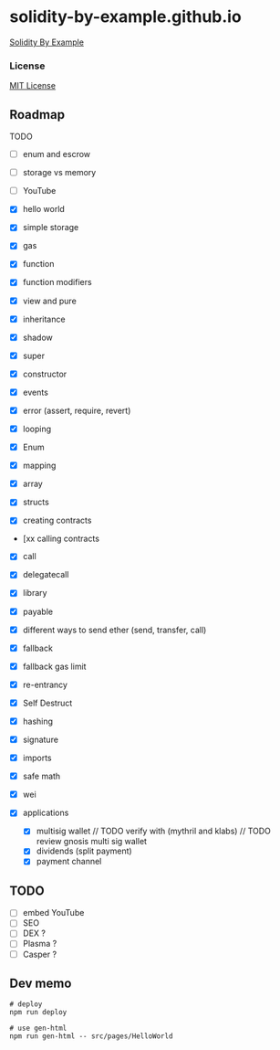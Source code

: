# solidity-by-example.github.io

[Solidity By Example](https://solidity-by-example.org)

### License

[MIT License](LICENSE)

## Roadmap

TODO

- [ ] enum and escrow

- [ ] storage vs memory

- [ ] YouTube
- [x] hello world
- [x] simple storage
- [x] gas
- [x] function
- [x] function modifiers
- [x] view and pure
- [x] inheritance
- [x] shadow
- [x] super
- [x] constructor
- [x] events
- [x] error (assert, require, revert)
- [x] looping
- [x] Enum
- [x] mapping
- [x] array
- [x] structs
- [x] creating contracts
- [xx calling contracts
- [x] call
- [x] delegatecall
- [x] library
- [x] payable
- [x] different ways to send ether (send, transfer, call)
- [x] fallback
- [x] fallback gas limit
- [x] re-entrancy
- [x] Self Destruct
- [x] hashing
- [x] signature
- [x] imports
- [x] safe math
- [x] wei

- [x] applications
  - [x] multisig wallet
        // TODO verify with (mythril and klabs)
        // TODO review gnosis multi sig wallet
  - [x] dividends (split payment)
  - [x] payment channel

## TODO

- [ ] embed YouTube
- [ ] SEO
- [ ] DEX ?
- [ ] Plasma ?
- [ ] Casper ?

## Dev memo

```shell
# deploy
npm run deploy

# use gen-html
npm run gen-html -- src/pages/HelloWorld
```

